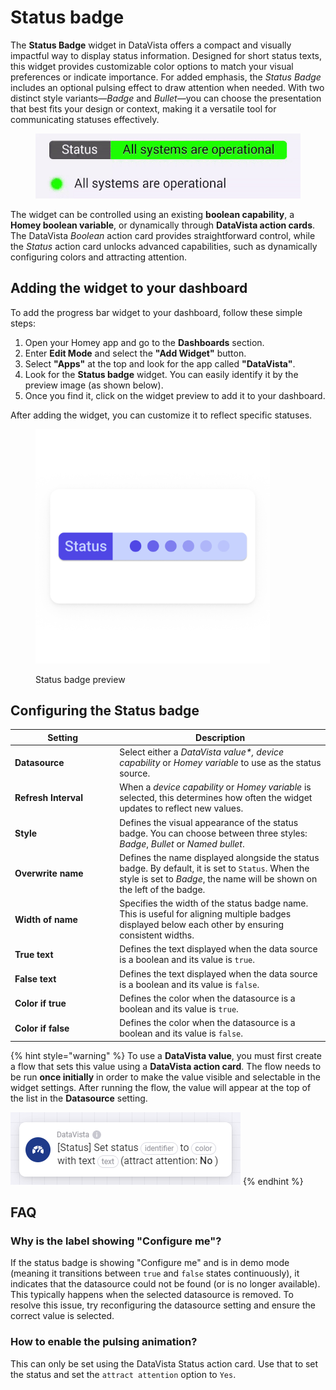 # Status badge

The **Status Badge** widget in DataVista offers a compact and visually impactful way to display status information. Designed for short status texts, this widget provides customizable color options to match your visual preferences or indicate importance. For added emphasis, the _Status Badge_ includes an optional pulsing effect to draw attention when needed. With two distinct style variants—_Badge_ and _Bullet_—you can choose the presentation that best fits your design or context, making it a versatile tool for communicating statuses effectively.

<figure><img src="../.gitbook/assets/DataVista - Status badge.gif" alt=""><figcaption></figcaption></figure>

The widget can be controlled using an existing **boolean capability**, a **Homey boolean variable**, or dynamically through **DataVista action cards**. The DataVista _Boolean_ action card provides straightforward control, while the _Status_ action card unlocks advanced capabilities, such as dynamically configuring colors and attracting attention.

## Adding the widget to your dashboard

To add the progress bar widget to your dashboard, follow these simple steps:

1. Open your Homey app and go to the **Dashboards** section.
2. Enter **Edit Mode** and select the **"Add Widget"** button.
3. Select **"Apps"** at the top and look for the app called **"DataVista"**.
4. Look for the **Status badge** widget. You can easily identify it by the preview image (as shown below).
5. Once you find it, click on the widget preview to add it to your dashboard.

After adding the widget, you can customize it to reflect specific statuses.

<figure><picture><source srcset="../.gitbook/assets/preview-dark (2).png" media="(prefers-color-scheme: dark)"><img src="../.gitbook/assets/preview-light (2).png" alt="" width="375"></picture><figcaption><p>Status badge preview</p></figcaption></figure>

## Configuring the Status badge

<table><thead><tr><th width="217">Setting</th><th width="531">Description</th></tr></thead><tbody><tr><td><strong>Datasource</strong></td><td>Select either a <em>DataVista value*, device capability</em> or <em>Homey variable</em> to use as the status source.</td></tr><tr><td><strong>Refresh Interval</strong></td><td>When a <em>device capability</em> or <em>Homey variable</em> is selected, this determines how often the widget updates to reflect new values.</td></tr><tr><td><strong>Style</strong></td><td>Defines the visual appearance of the status badge. You can choose between three styles: <em>Badge</em>, <em>Bullet</em> or <em>Named bullet</em>.</td></tr><tr><td><strong>Overwrite name</strong></td><td>Defines the name displayed alongside the status badge. By default, it is set to <code>Status</code>. When the style is set to <em>Badge</em>, the name will be shown on the left of the badge.</td></tr><tr><td><strong>Width of name</strong></td><td>Specifies the width of the status badge name. This is useful for aligning multiple badges displayed below each other by ensuring consistent widths.</td></tr><tr><td><strong>True text</strong></td><td>Defines the text displayed when the data source is a boolean and its value is <code>true</code>.</td></tr><tr><td><strong>False text</strong></td><td>Defines the text displayed when the data source is a boolean and its value is <code>false</code>.</td></tr><tr><td><strong>Color if true</strong></td><td>Defines the color when the datasource is a boolean and its value is <code>true</code>.</td></tr><tr><td><strong>Color if false</strong></td><td>Defines the color when the datasource is a boolean and its value is <code>false</code>.</td></tr></tbody></table>

{% hint style="warning" %}
To use a **DataVista value**, you must first create a flow that sets this value using a **DataVista action card**. The flow needs to be run **once initially** in order to make the value visible and selectable in the widget settings. After running the flow, the value will appear at the top of the list in the **Datasource** setting.

![](../.gitbook/assets/actioncard-set-status.png)
{% endhint %}

## FAQ

### Why is the label showing "Configure me"?

If the status badge is showing "Configure me" and is in demo mode (meaning it transitions between `true` and `false` states continuously), it indicates that the datasource could not be found (or is no longer available). This typically happens when the selected datasource is removed. To resolve this issue, try reconfiguring the datasource setting and ensure the correct value is selected.

### How to enable the pulsing animation?

This can only be set using the DataVista Status action card. Use that to set the status and set the `attract attention` option to `Yes`.



